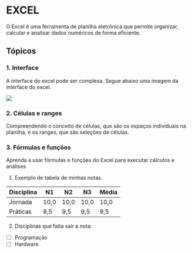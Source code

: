 # EXCEL

O Excel é uma ferramenta de planilha eletrônica que permite organizar, calcular e analisar dados numéricos de forma eficiente.

## Tópicos
### 1. Interface 

A interface do excel pode ser complexa. Segue abaixo uma imagem da interface do excel.

<img src="https://yata.s3-object.locaweb.com.br/df6c369b40b2488447edfb0d81979f6daee6ceb312e4203f9f57a19060a81c8c"/>

### 2. Células e ranges

Compreendendo o conceito de células, que são os espaços individuais na planilha, e os ranges, que são seleções de células.

### 3. Fórmulas e funções

Aprenda a usar fórmulas e funções do Excel para executar cálculos e análises

1. Exemplo de tabela de minhas notas.

Disciplina | N1 | N2 | N3 | Média
--- | --- | --- | --- | ---
Jornada | 10,0 | 10,0 | 10,0 | 10,0
Práticas | 9,5 | 9,5 | 9,5 | 9,5

2. Disciplinas que falta sair a nota:

- [ ] Programação
- [ ] Hardware 
